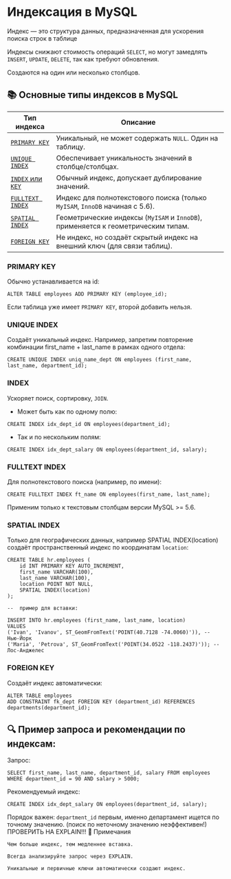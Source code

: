 # Индексация в MySQL

Индекс — это структура данных, предназначенная для ускорения поиска строк в таблице

Индексы снижают стоимость операций `SELECT`, но могут замедлять `INSERT`, `UPDATE`, `DELETE`, так как требуют обновления.

Создаются на один или несколько столбцов.

## 📚 Основные типы индексов в MySQL

| Тип индекса                         | Описание                                                                 |
|-------------------------------------|---------------------------------------------------------------------------|
| [`PRIMARY KEY`](#primary-key)       | Уникальный, не может содержать `NULL`. Один на таблицу.                  |
| [`UNIQUE INDEX`](#unique-index)     | Обеспечивает уникальность значений в столбце/столбцах.                   |
| [`INDEX` или `KEY`](#index)         | Обычный индекс, допускает дублирование значений.                       |
| [`FULLTEXT INDEX`](#fulltext-index) | Индекс для полнотекстового поиска (только `MyISAM`, `InnoDB` начиная с 5.6). |
| [`SPATIAL INDEX`](#spatial-index)   | Геометрические индексы (`MyISAM` и `InnoDB`), применяется к геометрическим типам. |
| [`FOREIGN KEY`](#foreign-key)       | Не индекс, но создаёт скрытый индекс на внешний ключ (для связи таблиц). |


### PRIMARY KEY

Обычно устанавливается на id:
```
ALTER TABLE employees ADD PRIMARY KEY (employee_id);
```
Если таблица уже имеет `PRIMARY KEY`, второй добавить нельзя.

### UNIQUE INDEX

Создаёт уникальный индекс. Например, запретим повторение комбинации first_name + last_name в рамках одного отдела:
```
CREATE UNIQUE INDEX uniq_name_dept ON employees (first_name, last_name, department_id);
```
### INDEX

Ускоряет поиск, сортировку, `JOIN`.

- Может быть как по одному полю:
```
CREATE INDEX idx_dept_id ON employees(department_id);
```
- Так и по нескольким полям:
```
CREATE INDEX idx_dept_salary ON employees(department_id, salary);
```

### FULLTEXT INDEX

Для полнотекстового поиска (например, по имени):
```
CREATE FULLTEXT INDEX ft_name ON employees(first_name, last_name);
```
Применим только к текстовым столбцам версии MySQL >= 5.6.

### SPATIAL INDEX

Только для географических данных, например SPATIAL INDEX(location) создаёт пространственный индекс по координатам `location`:
```
CREATE TABLE hr.employees (
    id INT PRIMARY KEY AUTO_INCREMENT,
    first_name VARCHAR(100),
    last_name VARCHAR(100),
    location POINT NOT NULL,
    SPATIAL INDEX(location)
);

--  пример для вставки:

INSERT INTO hr.employees (first_name, last_name, location)
VALUES 
('Ivan', 'Ivanov', ST_GeomFromText('POINT(40.7128 -74.0060)')), -- Нью-Йорк
('Maria', 'Petrova', ST_GeomFromText('POINT(34.0522 -118.2437)')); -- Лос-Анджелес
```


### FOREIGN KEY

Создаёт индекс автоматически:
```
ALTER TABLE employees
ADD CONSTRAINT fk_dept FOREIGN KEY (department_id) REFERENCES departments(department_id);
```
## 🔍 Пример запроса и рекомендации по индексам:

Запрос:
```
SELECT first_name, last_name, department_id, salary FROM employees
WHERE department_id = 90 AND salary > 5000;
```
Рекомендуемый индекс:
```
CREATE INDEX idx_dept_salary ON employees(department_id, salary);
```
Порядок важен: `department_id` первым, именно департамент ищется по точному значению.
(поиск по неточному значению неэффективен!)
ПРОВЕРИТЬ НА EXPLAIN!!!
📝 Примечания

    Чем больше индекс, тем медленнее вставка.

    Всегда анализируйте запрос через EXPLAIN.

    Уникальные и первичные ключи автоматически создают индекс.
